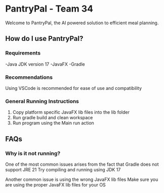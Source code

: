 # PantryPal - Team 34

Welcome to PantryPal, the AI powered solution to efficient meal planning.

## How do I use PantryPal?

### Requirements
-Java JDK version 17
-JavaFX
-Gradle

### Recommendations
Using VSCode is recommended for ease of use and compatibility

### General Running Instructions
1. Copy platform specific JavaFX lib files into the lib folder
2. Run gradle build and clean workspace
3. Run program using the Main run action

## FAQs

### Why is it not running?
One of the most common issues arises from the fact that Gradle does not support JRE 21
Try compiling and running using JDK 17

Another common issue is using the wrong JavaFX lib files
Make sure you are using the proper JavaFX lib files for your OS